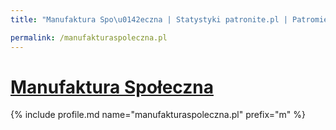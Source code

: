 ```yaml
---
title: "Manufaktura Spo\u0142eczna | Statystyki patronite.pl | Patromierz"

permalink: /manufakturaspoleczna.pl
---
```


# [Manufaktura Społeczna](https://patronite.pl/manufakturaspoleczna.pl)

{% include profile.md name="manufakturaspoleczna.pl" prefix="m" %}
